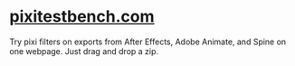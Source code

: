 # [pixitestbench.com](https://pixitestbench.com)

Try pixi filters on exports from After Effects, Adobe Animate, and Spine on one webpage. Just drag and drop a zip.

